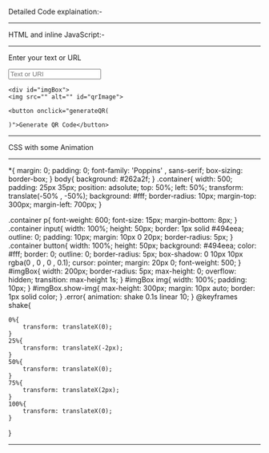 Detailed Code explaination:- 
_______________________________________________________________________________________________________________________________________________________________________________

HTML and inline JavaScript:-
___________________________________________________________________________________________________________________________________________________________________________________
<!DOCTYPE html>
<html lang="en">
<head>
    <meta charset="UTF-8">
    <meta name="viewport" content="width=device-width, initial-scale=1.0">
    <title>QR Code generator using HTML CSS and JavaScript</title>
    <link rel="stylesheet" href="style.css">
</head>
<body>
<div class="container">
    <p>Enter your text or URL</p>
    <input type="text" placeholder="Text or URl" id="qrText">

    <div id="imgBox">
    <img src="" alt="" id="qrImage">
</div>
    
    <button onclick="generateQR(

    )">Generate QR Code</button>
</div>

<script>

    let imgBox = document.getElementById("imgBox");
    let qrImage = document.getElementById("qrImage");
    let qrText = document.getElementById("qrText")
    function generateQR(){
    if(qrText.value.trim().length === 0){
    alert("Enter the Text for QR Code");
    qrText.classList.add('error');
    setTimeout(()=>{
    qrText.classList.remove('error');

    }, 1000);
    return; 
    }else{
    qrImage.src ="https://api.qrserver.com/v1/create-qr-code/?size=150x150&data=" + qrText.value;      
    imgBox.classList.add("show-img");
    }
}
</script>
</body>
</html>

________________________________________________________________________________________________________________________________________________________________________________
CSS with some Animation
________________________________________________________________________________________________________________________________________________________________________________
*{
margin: 0;
padding: 0;
font-family: 'Poppins' , sans-serif;
box-sizing: border-box;
}
body{
    background: #262a2f;
}
.container{
    width: 500;
    padding: 25px 35px;
    position: adsolute;
    top: 50%;
    left: 50%;
    transform: translate(-50% , -50%);
    background: #fff;
    border-radius: 10px;
    margin-top: 300px;
    margin-left: 700px;
}

.container p{
    font-weight: 600;
    font-size: 15px;
    margin-bottom: 8px;
}
.container input{
    width: 100%;
    height: 50px;
    border: 1px solid #494eea;
    outline: 0;
    padding: 10px;
    margin: 10px 0 20px;
    border-radius: 5px;
}
.container button{
    width: 100%;
    height: 50px;
    background: #494eea;
    color: #fff;
    border: 0;
    outline: 0;
    border-radius: 5px;
    box-shadow: 0 10px 10px rgba(0 , 0 , 0 , 0.1);
    cursor: pointer;
    margin: 20px 0;
    font-weight: 500;
}
#imgBox{
    width: 200px;
    border-radius: 5px;
    max-height: 0;
    overflow: hidden;
    transition: max-height 1s;
}
#imgBox img{
    width: 100%;
    padding: 10px;
}
#imgBox.show-img{
    max-height: 300px;
    margin: 10px auto;
    border: 1px solid color;
}
.error{
    animation: shake 0.1s linear 10;
}
@keyframes shake{
    
    0%{
        transform: translateX(0);
    }
    25%{
        transform: translateX(-2px);
    }
    50%{
        transform: translateX(0);
    }
    75%{
        transform: translateX(2px);
    }
    100%{
        transform: translateX(0);
    }
}

_______________________________________________________________________________________________________________________________________________________________________________
